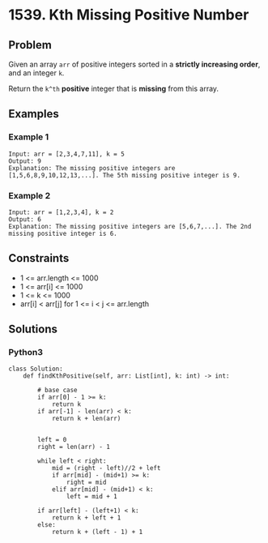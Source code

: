 # 1539. Kth Missing Positive Number

## Problem

Given an array `arr` of positive integers sorted in a **strictly increasing order**, and an integer `k`.

Return the `k^th` **positive** integer that is **missing** from this array.

## Examples

### Example 1

```
Input: arr = [2,3,4,7,11], k = 5
Output: 9
Explanation: The missing positive integers are [1,5,6,8,9,10,12,13,...]. The 5th missing positive integer is 9.
```

### Example 2

```
Input: arr = [1,2,3,4], k = 2
Output: 6
Explanation: The missing positive integers are [5,6,7,...]. The 2nd missing positive integer is 6.
```

## Constraints

* 1 <= arr.length <= 1000
* 1 <= arr[i] <= 1000
* 1 <= k <= 1000
* arr[i] < arr[j] for 1 <= i < j <= arr.length

## Solutions

### Python3

```
class Solution:
    def findKthPositive(self, arr: List[int], k: int) -> int:
        
        # base case
        if arr[0] - 1 >= k:
            return k
        if arr[-1] - len(arr) < k:
            return k + len(arr)
        

        left = 0
        right = len(arr) - 1

        while left < right:
            mid = (right - left)//2 + left
            if arr[mid] - (mid+1) >= k:
                right = mid
            elif arr[mid] - (mid+1) < k:
                left = mid + 1
        
        if arr[left] - (left+1) < k:
            return k + left + 1
        else:
            return k + (left - 1) + 1
```
